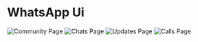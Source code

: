 # WhatsApp Ui

![Community Page](flutter_01.png=250x)
![Chats Page](flutter_02.png=250x)
![Updates Page](flutter_03.png=250x)
![Calls Page](flutter_04.png=250x)
